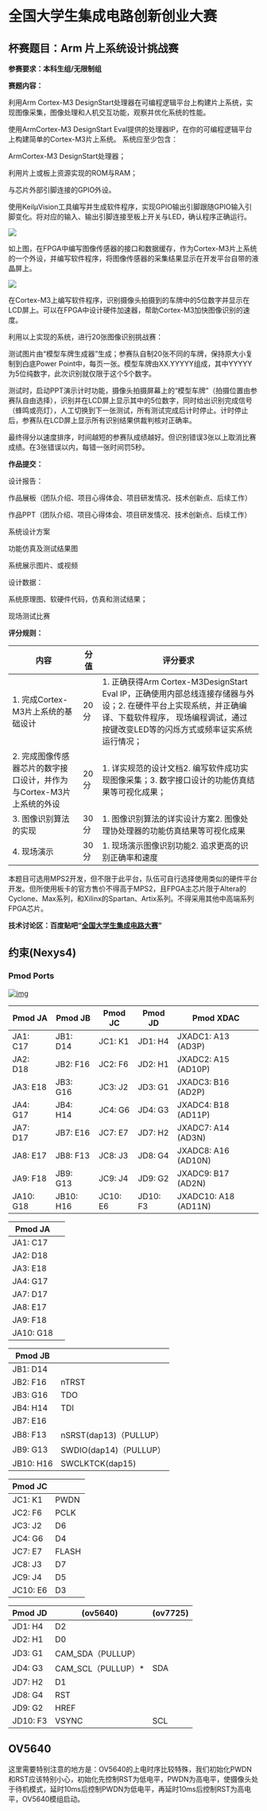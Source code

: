 # 全国大学生集成电路创新创业大赛

## 杯赛题目：Arm 片上系统设计挑战赛

**参赛要求：本科生组/无限制组**

**赛题内容：**

利用Arm Cortex-M3 DesignStart处理器在可编程逻辑平台上构建片上系统，实现图像采集，图像处理和人机交互功能，观察并优化系统的性能。

使用ArmCortex-M3 DesignStart Eval提供的处理器IP，在你的可编程逻辑平台上构建简单的Cortex-M3片上系统。
系统应至少包含：

ArmCortex-M3 DesignStart处理器；

利用片上或板上资源实现的ROM与RAM；

与芯片外部引脚连接的GPIO外设。

使用KeilμVision工具编写并生成软件程序，实现GPIO输出引脚跟随GPIO输入引脚变化。将对应的输入、输出引脚连接至板上开关与LED，确认程序正确运行。

![ ](README/ABUIABAEGAAgmcLS4wUowNmwhQQw6wM4vwI.png)



如上图，在FPGA中编写图像传感器的接口和数据缓存，作为Cortex-M3片上系统的一个外设，并编写软件程序，将图像传感器的采集结果显示在开发平台自带的液晶屏上。

![ ](README/ABUIABAEGAAgtMLS4wUosO6EGzDeBDjKAg.png)

在Cortex-M3上编写软件程序，识别摄像头拍摄到的车牌中的5位数字并显示在LCD屏上。可以在FPGA中设计硬件加速器，帮助Cortex-M3加快图像识别的速度。

利用以上实现的系统，进行20张图像识别挑战赛：

测试图片由“模型车牌生成器”生成；参赛队自制20张不同的车牌，保持原大小复制到白底Power Point中，每页一张。模型车牌由XX.YYYYY组成，其中YYYYY为5位纯数字，此次识别就仅限于这个5个数字。

测试时，启动PPT演示计时功能，摄像头拍摄屏幕上的“模型车牌”（拍摄位置由参赛队自由选择），识别并在LCD屏上显示其中的5位数字，同时给出识别完成信号（蜂鸣或亮灯），人工切换到下一张测试，所有测试完成后计时停止。计时停止后，参赛队在LCD屏上显示所有识别结果供裁判核对正确率。

最终得分以速度排序，时间越短的参赛队成绩越好。但识别错误3张以上取消比赛成绩。在3张错误以内，每错一张时间罚5秒。

**作品提交：**

设计报告：

作品展板（团队介绍、项目心得体会、项目研发情况、技术创新点、后续工作）

作品PPT（团队介绍、项目心得体会、项目研发情况、技术创新点、后续工作）

系统设计方案

功能仿真及测试结果图

系统展示图片、或视频

设计数据：

系统原理图、软硬件代码，仿真和测试结果；

现场测试比赛



**评分规则：**

| 内容                                                         | 分值 | 评分要求                                                     |
| ------------------------------------------------------------ | ---- | ------------------------------------------------------------ |
| 1.  完成Cortex-M3片上系统的基础设计                          | 20分 | 1.  正确获得Arm Cortex-M3DesignStart Eval IP，正确使用内部总线连接存储器与外设；2. 在硬件平台上实现系统，并正确编译、下载软件程序， 现场编程调试，通过按键改变LED等的闪烁方式或频率证实系统运行情况； |
| 2.  完成图像传感器芯片的数字接口设计，并作为与Cortex-M3片上系统的外设 | 20分 | 1.  详实规范的设计文档2.  编写软件成功实现图像采集；3. 数字接口设计的功能仿真结果等可视化成果； |
| 3.  图像识别算法的实现                                       | 30分 | 1.  图像识别算法的详实设计方案2. 图像处理协处理器的功能仿真结果等可视化成果 |
| 4.  现场演示                                                 | 30分 | 1.  现场演示图像识别功能2.  追求更高的识别正确率和速度       |



本题目可选用MPS2开发，但不限于此平台，队伍可自行选择使用类似的硬件平台开发。但所使用板卡的官方售价不得高于MPS2，且FPGA主芯片限于Altera的Cyclone、Max系列，和Xilinx的Spartan、Artix系列。不得采用其他中高端系列FPGA芯片。



**技术讨论区：百度贴吧“**[**全国大学生集成电路大赛**](https://tieba.baidu.com/f?kw=%E5%85%A8%E5%9B%BD%E5%A4%A7%E5%AD%A6%E7%94%9F%E9%9B%86%E6%88%90%E7%94%B5%E8%B7%AF%E5%A4%A7%E8%B5%9B&ie=utf-8)**”**

## 约束(Nexys4)

### Pmod Ports

[![img](README/n4v.png)](https://reference.digilentinc.com/_detail/reference/programmable-logic/nexys-4-ddr/n4v.png?id=reference%3Aprogrammable-logic%3Anexys-4-ddr%3Areference-manual)


| **Pmod JA** | **Pmod JB** | **Pmod JC** | **Pmod JD** | **Pmod XDAC**        |
| ----------- | ----------- | ----------- | ----------- | -------------------- |
| JA1: C17    | JB1: D14    | JC1: K1     | JD1: H4     | JXADC1: A13 (AD3P)   |
| JA2: D18    | JB2: F16    | JC2: F6     | JD2: H1     | JXADC2: A15 (AD10P)  |
| JA3: E18    | JB3: G16    | JC3: J2     | JD3: G1     | JXADC3: B16 (AD2P)   |
| JA4: G17    | JB4: H14    | JC4: G6     | JD4: G3     | JXADC4: B18 (AD11P)  |
| JA7: D17    | JB7: E16    | JC7: E7     | JD7: H2     | JXADC7: A14 (AD3N)   |
| JA8: E17    | JB8: F13    | JC8: J3     | JD8: G4     | JXADC8: A16 (AD10N)  |
| JA9: F18    | JB9: G13    | JC9: J4     | JD9: G2     | JXADC9: B17 (AD2N)   |
| JA10: G18   | JB10: H16   | JC10: E6    | JD10: F3    | JXADC10: A18 (AD11N) |

| **Pmod JA** |      |
| ----------- | ---- |
| JA1: C17    |      |
| JA2: D18    |      |
| JA3: E18    |      |
| JA4: G17    |      |
| JA7: D17    |      |
| JA8: E17    |      |
| JA9: F18    |      |
| JA10: G18   |      |

| **Pmod JB** |                        |
| ----------- | ---------------------- |
| JB1: D14    |                        |
| JB2: F16    | nTRST                  |
| JB3: G16    | TDO                    |
| JB4: H14    | TDI                    |
| JB7: E16    |                        |
| JB8: F13    | nSRST(dap13)（PULLUP） |
| JB9: G13    | SWDIO(dap14)（PULLUP） |
| JB10: H16   | SWCLKTCK(dap15)        |

| **Pmod JC** |       |
| ----------- | ----- |
| JC1: K1     | PWDN  |
| JC2: F6     | PCLK  |
| JC3: J2     | D6    |
| JC4: G6     | D4    |
| JC7: E7     | FLASH |
| JC8: J3     | D7    |
| JC9: J4     | D5    |
| JC10: E6    | D3    |

| **Pmod JD** | (ov5640)           | (ov7725) |
| ----------- | ------------------ | -------- |
| JD1: H4     | D2                 |          |
| JD2: H1     | D0                 |          |
| JD3: G1     | CAM_SDA（PULLUP）  |          |
| JD4: G3     | CAM_SCL（PULLUP）* | SDA      |
| JD7: H2     | D1                 |          |
| JD8: G4     | RST                |          |
| JD9: G2     | HREF               |          |
| JD10: F3    | VSYNC              | SCL      |

## OV5640

这里需要特别注意的地方是：OV5640的上电时序比较特殊，我们初始化PWDN和RST应该特别小心，初始化先控制RST为低电平，PWDN为高电平，使摄像头处于待机模式，延时10ms后控制PWDN为低电平，再延时10ms后控制RST为高电平，OV5640模组启动。

